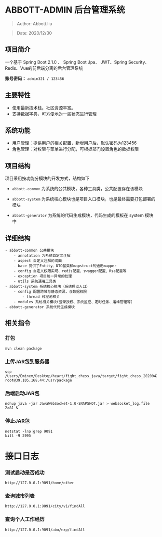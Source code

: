 # ABBOTT-ADMIN 后台管理系统

>Author: Abbott.liu

>Date: 2020/12/30

## 项目简介

一个基于 Spring Boot 2.1.0 、 Spring Boot Jpa、 JWT、Spring Security、Redis、Vue的前后端分离的后台管理系统

**账号密码：** `admin321 / 123456`

## 主要特性
- 使用最新技术栈，社区资源丰富。
- 支持数据字典，可方便地对一些状态进行管理

## 系统功能
- 用户管理：提供用户的相关配置，新增用户后，默认密码为123456
- 角色管理：对权限与菜单进行分配，可根据部门设置角色的数据权限

## 项目结构

项目采用按功能分模块的开发方式，结构如下

- `abbott-common` 为系统的公共模块，各种工具类，公共配置存在该模块

- `abbott-system` 为系统核心模块也是项目入口模块，也是最终需要打包部署的模块

- `abbott-generator` 为系统的代码生成模块，代码生成的模板在 system 模块中

## 详细结构

```
- abbott-common 公共模块
    - annotation 为系统自定义注解
    - aspect 自定义注解的切面
    - base 提供了Entity、DTO基类和mapstruct的通用mapper
    - config 自定义权限实现、redis配置、swagger配置、Rsa配置等
    - exception 项目统一异常的处理
    - utils 系统通用工具类
- abbott-system 系统核心模块（系统启动入口）
	- config 配置跨域与静态资源，与数据权限
	    - thread 线程池相关
	- modules 系统相关模块(登录授权、系统监控、定时任务、运维管理等)
- abbott-generator 系统代码生成模块
```

## 相关指令

### 打包
```
mvn clean package
```

### 上传JAR包到服务器
```
scp /Users/Eminem/Desktop/heart/fight_chess_java/target/fight_chess_202004262141.jar root@39.105.168.44:/usr/package
```

### 后端启动JAR包
```
nohup java -jar JavaWebSocket-1.0-SNAPSHOT.jar > websocket_log.file 2>&1 &
```

### 停止JAR包
```
netstat -lnp|grep 9091
kill -9 2995
```

# 接口日志

### 测试启动是否成功

```
http://127.0.0.1:9091/home/other
```

### 查询城市列表

```
http://127.0.0.1:9091/city/v1/findAll
```

### 查询个人工作经历

```
http://127.0.0.1:9091/abo/exp/findAll
```
